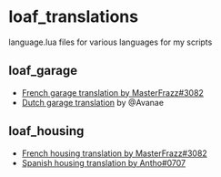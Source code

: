 # loaf_translations
language.lua files for various languages for my scripts

## loaf_garage
* [French garage translation by MasterFrazz#3082](https://github.com/loaf-scripts/loaf_translations/blob/main/loaf_garage/french-language.lua)
* [Dutch garage translation](https://github.com/loaf-scripts/loaf_translations/blob/main/loaf_garage/dutch-language) by @Avanae
## loaf_housing
* [French housing translation by MasterFrazz#3082](https://github.com/loaf-scripts/loaf_translations/blob/main/loaf_housing/french-language.lua)
* [Spanish housing translation by Antho#0707](https://github.com/loaf-scripts/loaf_translations/blob/main/loaf_housing/spanish_language.lua)
